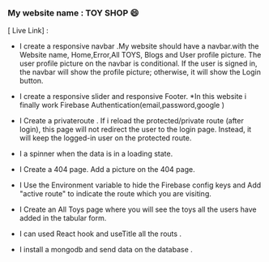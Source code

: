 ### My website name : TOY SHOP :smile:


[ Live Link] : 

* I create a responsive  navbar .My website should have a navbar.with the Website name, Home,Error,All TOYS, Blogs and User profile picture. The user profile picture on the navbar is conditional. If the user is signed in, the navbar will show the profile picture; otherwise, it will show the Login button. 
* I create a responsive slider and responsive Footer.
*In this website i finally work Firebase Authentication(email,password,google )
* I Create a privateroute . If i reload the protected/private route (after login), this page will not redirect the user to the login page. Instead, it will keep the logged-in user on the protected route.
* I a spinner when the data is in a loading state.

 * I Create a 404 page. Add a picture on the 404 page.

* I Use the Environment variable to hide the Firebase config keys and Add "active route" to indicate the route which you are visiting.

* I Create an All Toys page where you will see the toys all the users have added in the tabular form.

* I can used React hook and useTitle all the routs .
* I install a mongodb and send data on the database . 





